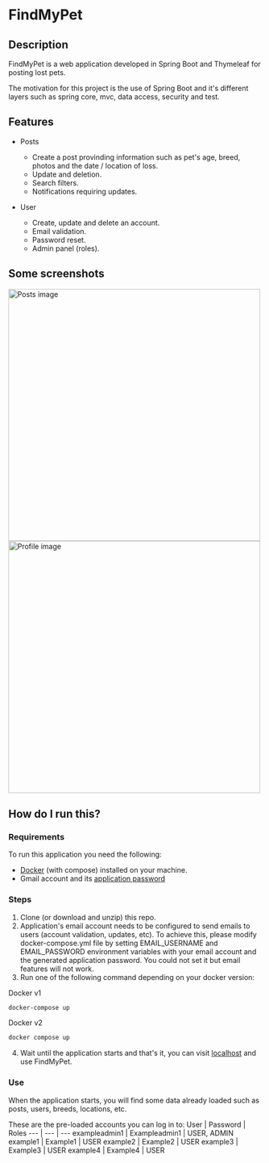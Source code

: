 # FindMyPet

## Description

FindMyPet is a web application developed in Spring Boot and Thymeleaf for posting lost pets.

The motivation for this project is the use of Spring Boot and it's different layers such as spring core, mvc, data access, security and test.

## Features

- Posts
  - Create a post provinding information such as pet's age, breed, photos and the date / location of loss.
  - Update and deletion.
  - Search filters.
  - Notifications requiring updates.

- User
  - Create, update and delete an account.
  - Email validation.
  - Password reset.
  - Admin panel (roles).

## Some screenshots
<div float="left">
<img
  src="https://drive.google.com/uc?export=view&id=1Kgr0N7wbDmRUhfNL08EKQUAISfRyZmnG"
  alt="Posts image"
  style="width: 500px";>
<img
  src="https://drive.google.com/uc?export=view&id=16lGR1M9tcbDaBep3fY-MqBNw_Y3wpVQ-"
  alt="Profile image"
  style="width: 500px";>
</div>

## How do I run this?

### Requirements

To run this application you need the following:
- [Docker](https://www.docker.com/) (with compose) installed on your machine.
- Gmail account and its [application password](https://support.google.com/mail/answer/185833?hl=es-419)

### Steps

1. Clone (or download and unzip) this repo.
2. Application's email account needs to be configured to send emails to users (account validation, updates, etc). To achieve this, please modify docker-compose.yml file by setting EMAIL_USERNAME and EMAIL_PASSWORD environment variables with your email account and the generated application password. You could not set it but email features will not work.
3. Run one of the following command depending on your docker version:

Docker v1
```sh
docker-compose up
```
Docker v2
```sh
docker compose up
```
4. Wait until the application starts and that's it, you can visit [localhost](http://www.localhost:8080/) and use FindMyPet.

### Use
When the application starts, you will find some data already loaded such as posts, users, breeds, locations, etc.

These are the pre-loaded accounts you can log in to:
User | Password | Roles 
--- | --- | ---
exampleadmin1 | Exampleadmin1 | USER, ADMIN
example1 | Example1 | USER
example2 | Example2 | USER
example3 | Example3 | USER
example4 | Example4 | USER
